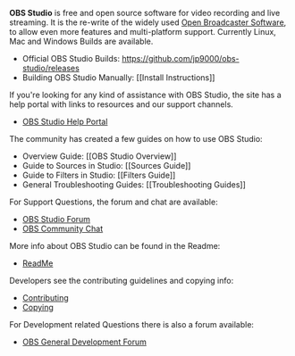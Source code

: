 **OBS Studio** is free and open source software for video recording and live streaming. 
It is the re-write of the widely used [Open Broadcaster Software](https://obsproject.com/), to allow even more features and multi-platform support. Currently Linux, Mac and Windows Builds are available.

* Official OBS Studio Builds: https://github.com/jp9000/obs-studio/releases
* Building OBS Studio Manually: [[Install Instructions]]

If you're looking for any kind of assistance with OBS Studio, the site has a help portal with links to resources and our support channels.
* [OBS Studio Help Portal](https://obsproject.com/help)

The community has created a few guides on how to use OBS Studio:
* Overview Guide: [[OBS Studio Overview]]
* Guide to Sources in Studio: [[Sources Guide]]
* Guide to Filters in Studio: [[Filters Guide]]
* General Troubleshooting Guides: [[Troubleshooting Guides]]

For Support Questions, the forum and chat are available:  
* [OBS Studio Forum](https://obsproject.com/forum/categories/obs-multiplatform-support.30/)  
* [OBS Community Chat](https://obsproject.com/chat)

More info about OBS Studio can be found in the Readme:
* [ReadMe](https://github.com/jp9000/obs-studio/blob/master/README.rst)

Developers see the contributing guidelines and copying info:
* [Contributing](https://github.com/jp9000/obs-studio/blob/master/CONTRIBUTING.rst)
* [Copying](https://github.com/jp9000/obs-studio/blob/master/COPYING)

For Development related Questions there is also a forum available:  
* [OBS General Development Forum](https://obsproject.com/forum/list/general-development.21/)